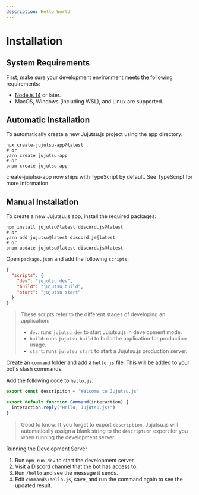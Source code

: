 ```yaml
---
description: Hello World
---
```


# Installation

## System Requirements

First, make sure your development environment meets the following requirements:

- [Node.js 14](https://nodejs.org/) or later.
- MacOS, Windows (including WSL), and Linux are supported.

## Automatic Installation

To automatically create a new Jujutsu.js project using the app directory:

```bash:Terminal
npx create-jujutsu-app@latest
# or
yarn create jujutsu-app
# or
pnpm create jujutsu-app
```

create-jujutsu-app now ships with TypeScript by default. See TypeScript for more information.

## Manual Installation

To create a new Jujutsu.js app, install the required packages:

```bash:Terminal
npm install jujutsu@latest discord.js@latest
# or
yarn add jujutsu@latest discord.js@latest
# or
pnpm update jujutsu@latest discord.js@latest
```

Open `package.json` and add the following `scripts`:

```json:package.json
{
  "scripts": {
    "dev": "jujutsu dev",
    "build": "jujutsu build",
    "start": "jujutsu start"
  }
}
```

> These scripts refer to the different stages of developing an application:
>
> - `dev`: runs `jujutsu dev` to start Jujutsu.js in development mode.
> - `build`: runs `jujutsu build` to build the application for production usage.
> - `start`: runs `jujutsu start` to start a Jujutsu.js production server.

Create an `command` folder and add a `hello.js` file. This will be added to your bot's slash commands.

Add the following code to `hello.js`:

```js:commands/hello.js
export const descripiton = 'Welcome to Jujutsu.js'

export default function Command(interaction) {
  interaction.reply("Hello, Jujutsu.js!")
}
```

> Good to know: If you forget to export `description`, Jujutsu.js will automatically assign a blank string to the `descriptuon` export for you when running the development server.

Running the Development Server

1. Run `npm run dev` to start the development server.
2. Visit a Discord channel that the bot has access to.
3. Run `/hello` and see the message it sends.
4. Edit `commands/hello.js`, save, and run the command again to see the updated result.
